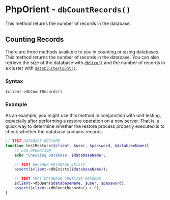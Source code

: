 
# PhpOrient - `dbCountRecords()`

This method returns the number of records in the database.

## Counting Records

There are three methods available to you in counting or sizing databases.  This method returns the number of records in the database.  You can also retrieve the size of the database with [`dbSize()`](PHP-dbSize.md) and the number of records in a cluster with [`dataClusterCount()`](PHP-dataClusterCount.md).

### Syntax

```
$client->dbCountRecords()
```

### Example

As an example, you might use this method in conjunction with unit testing, especially after performing a restore operation on a new server.  That is, a quick way to determine whether the restore process properly executed is to check whether the database contains records.

```php
// TEST DATABASE RESTORE
function testRestore($client, $user, $password, $databaseName){
    // LOG OPERATION
	echo "Checking Database: $databaseName";

	// TEST WHETHER DATABASE EXISTS
	assert($client->dbExists($databaseName));
	
	// TEST THAT DATABASE CONTAINS RECORDS
	$client->dbOpen($databaseName, $user, $password);
	assert($client->dbCountRecords() > 0);
}
```
